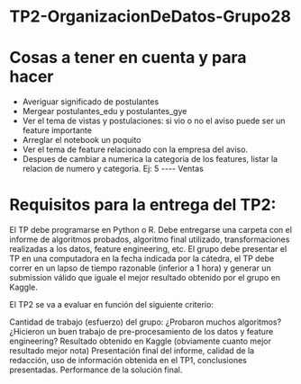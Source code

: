 # TP2-OrganizacionDeDatos-Grupo28

# Cosas a tener en cuenta y para hacer

  - Averiguar significado de postulantes
  - Mergear postulantes_edu y postulantes_gye
  - Ver el tema de vistas y postulaciones: si vio o no el aviso puede ser un feature importante
  - Arreglar el notebook un poquito
  - Ver el tema de feature relacionado con la empresa del aviso.
  - Despues de cambiar a numerica la categoria de los features, listar la relacion de numero y categoria. Ej: 5 ---- Ventas
  
# Requisitos para la entrega del TP2:

El TP debe programarse en Python o R.
Debe entregarse una carpeta con el informe de algoritmos probados, algoritmo final utilizado, transformaciones realizadas a los datos, feature engineering, etc. 
El grupo debe presentar el TP en una computadora en la fecha indicada por la cátedra, el TP debe correr en un lapso de tiempo razonable (inferior a 1 hora) y generar un submission válido que iguale el mejor resultado obtenido por el grupo en Kaggle.

El TP2 se va a evaluar en función del siguiente criterio:

Cantidad de trabajo (esfuerzo) del grupo: ¿Probaron muchos algoritmos? ¿Hicieron un buen trabajo de pre-procesamiento de los datos y feature engineering?
Resultado obtenido en Kaggle (obviamente cuanto mejor resultado mejor nota)
Presentación final del informe, calidad de la redacción, uso de información obtenida en el TP1, conclusiones presentadas.
Performance de la solución final.
  
